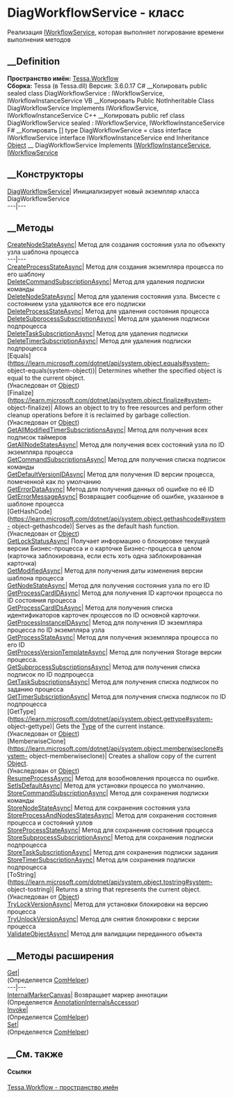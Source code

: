 # DiagWorkflowService - класс
Реализация [IWorkflowService](T_Tessa_Workflow_IWorkflowService.htm), которая
выполняет логирование времени выполнения методов
## __Definition
 **Пространство имён:** [Tessa.Workflow](N_Tessa_Workflow.htm)  
 **Сборка:** Tessa (в Tessa.dll) Версия: 3.6.0.17
C# __Копировать
     public sealed class DiagWorkflowService : IWorkflowService, 
    	IWorkflowInstanceService
VB __Копировать
     Public NotInheritable Class DiagWorkflowService
    	Implements IWorkflowService, IWorkflowInstanceService
C++ __Копировать
     public ref class DiagWorkflowService sealed : IWorkflowService, 
    	IWorkflowInstanceService
F# __Копировать
     [<SealedAttribute>]
    type DiagWorkflowService = 
        class
            interface IWorkflowService
            interface IWorkflowInstanceService
        end
Inheritance
    [Object](https://learn.microsoft.com/dotnet/api/system.object) __ DiagWorkflowService
Implements
    [IWorkflowInstanceService](T_Tessa_Workflow_IWorkflowInstanceService.htm), [IWorkflowService](T_Tessa_Workflow_IWorkflowService.htm)
##  __Конструкторы
[DiagWorkflowService](M_Tessa_Workflow_DiagWorkflowService__ctor.htm)|
Инициализирует новый экземпляр класса DiagWorkflowService  
---|---  
##  __Методы
[CreateNodeStateAsync](M_Tessa_Workflow_DiagWorkflowService_CreateNodeStateAsync.htm)|
Метод для создания состояния узла по объеккту узла шаблона процесса  
---|---  
[CreateProcessStateAsync](M_Tessa_Workflow_DiagWorkflowService_CreateProcessStateAsync.htm)|
Метод для создания экземпляра процесса по его шаблону  
[DeleteCommandSubscriptionAsync](M_Tessa_Workflow_DiagWorkflowService_DeleteCommandSubscriptionAsync.htm)|
Метод для удаления подписки команды  
[DeleteNodeStateAsync](M_Tessa_Workflow_DiagWorkflowService_DeleteNodeStateAsync.htm)|
Метод для удаления состояния узла. Вмсесте с состоянием узла удаляются все его
подписки  
[DeleteProcessStateAsync](M_Tessa_Workflow_DiagWorkflowService_DeleteProcessStateAsync.htm)|
Метод для удаления состояния процесса  
[DeleteSubprocessSubscriptionAsync](M_Tessa_Workflow_DiagWorkflowService_DeleteSubprocessSubscriptionAsync.htm)|
Метод для удаления подписки подпроцесса  
[DeleteTaskSubscriptionAsync](M_Tessa_Workflow_DiagWorkflowService_DeleteTaskSubscriptionAsync.htm)|
Метод для удаления подписки  
[DeleteTimerSubscriptionAsync](M_Tessa_Workflow_DiagWorkflowService_DeleteTimerSubscriptionAsync.htm)|
Метод для удаления подписки подпроцесса  
[Equals](https://learn.microsoft.com/dotnet/api/system.object.equals#system-
object-equals\(system-object\))| Determines whether the specified object is
equal to the current object.  
(Унаследован от
[Object](https://learn.microsoft.com/dotnet/api/system.object))  
[Finalize](https://learn.microsoft.com/dotnet/api/system.object.finalize#system-
object-finalize)| Allows an object to try to free resources and perform other
cleanup operations before it is reclaimed by garbage collection.  
(Унаследован от
[Object](https://learn.microsoft.com/dotnet/api/system.object))  
[GetAllModifiedTimerSubscriptionsAsync](M_Tessa_Workflow_DiagWorkflowService_GetAllModifiedTimerSubscriptionsAsync.htm)|
Метод для получения всех подписок таймеров  
[GetAllNodeStatesAsync](M_Tessa_Workflow_DiagWorkflowService_GetAllNodeStatesAsync.htm)|
Метод для получения всех состояний узла по ID экземпляра процесса  
[GetCommandSubscriptionsAsync](M_Tessa_Workflow_DiagWorkflowService_GetCommandSubscriptionsAsync.htm)|
Метод для получения списка подписок команды  
[GetDefaultVersionIDAsync](M_Tessa_Workflow_DiagWorkflowService_GetDefaultVersionIDAsync.htm)|
Метод для получения ID версии процесса, помеченной как по умолчанию  
[GetErrorDataAsync](M_Tessa_Workflow_DiagWorkflowService_GetErrorDataAsync.htm)|
Метод для получения данных об ошибке по её ID  
[GetErrorMessageAsync](M_Tessa_Workflow_DiagWorkflowService_GetErrorMessageAsync.htm)|
Возвращает сообщение об ошибке, указанное в шаблоне процесса  
[GetHashCode](https://learn.microsoft.com/dotnet/api/system.object.gethashcode#system-
object-gethashcode)| Serves as the default hash function.  
(Унаследован от
[Object](https://learn.microsoft.com/dotnet/api/system.object))  
[GetLockStatusAsync](M_Tessa_Workflow_DiagWorkflowService_GetLockStatusAsync.htm)|
Получает информацию о блокировке текущей версии Бизнес-процесса и о карточке
Бизнес-процесса в целом (карточка заблокирована, если есть хоть одна
заблокированная карточка)  
[GetModifiedAsync](M_Tessa_Workflow_DiagWorkflowService_GetModifiedAsync.htm)|
Метод для получения даты изменения версии шаблона процесса  
[GetNodeStateAsync](M_Tessa_Workflow_DiagWorkflowService_GetNodeStateAsync.htm)|
Метод для получения состояния узла по его ID  
[GetProcessCardIDAsync](M_Tessa_Workflow_DiagWorkflowService_GetProcessCardIDAsync.htm)|
Метод для получения ID карточки процесса по ID состояния процесса  
[GetProcessCardIDsAsync](M_Tessa_Workflow_DiagWorkflowService_GetProcessCardIDsAsync.htm)|
Метод для получения списка идентификаторов карточек процессов по ID основной
карточки.  
[GetProcessInstanceIDAsync](M_Tessa_Workflow_DiagWorkflowService_GetProcessInstanceIDAsync.htm)|
Метод для получения ID экземпляра процесса по ID экземпляра узла  
[GetProcessStateAsync](M_Tessa_Workflow_DiagWorkflowService_GetProcessStateAsync.htm)|
Метод для получения экземпляра процесса по его ID  
[GetProcessVersionTemplateAsync](M_Tessa_Workflow_DiagWorkflowService_GetProcessVersionTemplateAsync.htm)|
Метод для получения Storage версии процесса.  
[GetSubprocessSubscriptionsAsync](M_Tessa_Workflow_DiagWorkflowService_GetSubprocessSubscriptionsAsync.htm)|
Метод для получения списка подписок по ID подпроцесса  
[GetTaskSubscriptionsAsync](M_Tessa_Workflow_DiagWorkflowService_GetTaskSubscriptionsAsync.htm)|
Метод для получения списка подписок по заданию процесса  
[GetTimerSubscriptionAsync](M_Tessa_Workflow_DiagWorkflowService_GetTimerSubscriptionAsync.htm)|
Метод для получения списка подписок по ID подпроцесса  
[GetType](https://learn.microsoft.com/dotnet/api/system.object.gettype#system-
object-gettype)| Gets the
[Type](https://learn.microsoft.com/dotnet/api/system.type) of the current
instance.  
(Унаследован от
[Object](https://learn.microsoft.com/dotnet/api/system.object))  
[MemberwiseClone](https://learn.microsoft.com/dotnet/api/system.object.memberwiseclone#system-
object-memberwiseclone)| Creates a shallow copy of the current
[Object](https://learn.microsoft.com/dotnet/api/system.object).  
(Унаследован от
[Object](https://learn.microsoft.com/dotnet/api/system.object))  
[ResumeProcessAsync](M_Tessa_Workflow_DiagWorkflowService_ResumeProcessAsync.htm)|
Метод для возобновления процесса по ошибке.  
[SetIsDefaultAsync](M_Tessa_Workflow_DiagWorkflowService_SetIsDefaultAsync.htm)|
Метод для установки процесса по умолчанию.  
[StoreCommandSubscriptionAsync](M_Tessa_Workflow_DiagWorkflowService_StoreCommandSubscriptionAsync.htm)|
Метод для сохранения подписки команды  
[StoreNodeStateAsync](M_Tessa_Workflow_DiagWorkflowService_StoreNodeStateAsync.htm)|
Метод для сохранения состояния узла  
[StoreProcessAndNodesStatesAsync](M_Tessa_Workflow_DiagWorkflowService_StoreProcessAndNodesStatesAsync.htm)|
Метод для сохранения состояния процесса и состояний узлов  
[StoreProcessStateAsync](M_Tessa_Workflow_DiagWorkflowService_StoreProcessStateAsync.htm)|
Метод для сохранения состояния процесса  
[StoreSubprocessSubscriptionAsync](M_Tessa_Workflow_DiagWorkflowService_StoreSubprocessSubscriptionAsync.htm)|
Метод для сохранения подписки подпроцесса  
[StoreTaskSubscriptionAsync](M_Tessa_Workflow_DiagWorkflowService_StoreTaskSubscriptionAsync.htm)|
Метод для сохранения подписки задания  
[StoreTimerSubscriptionAsync](M_Tessa_Workflow_DiagWorkflowService_StoreTimerSubscriptionAsync.htm)|
Метод для сохранения подписки подпроцесса  
[ToString](https://learn.microsoft.com/dotnet/api/system.object.tostring#system-
object-tostring)| Returns a string that represents the current object.  
(Унаследован от
[Object](https://learn.microsoft.com/dotnet/api/system.object))  
[TryLockVersionAsync](M_Tessa_Workflow_DiagWorkflowService_TryLockVersionAsync.htm)|
Метод для установки блокировки на версию процесса  
[TryUnlockVersionAsync](M_Tessa_Workflow_DiagWorkflowService_TryUnlockVersionAsync.htm)|
Метод для снятия блокировки с версии процесса  
[ValidateObjectAsync](M_Tessa_Workflow_DiagWorkflowService_ValidateObjectAsync.htm)|
Метод для валидации переданного объекта  
## __Методы расширения
[Get](M_Tessa_Extensions_Default_Client_EDS_ComHelper_Get.htm)|  
(Определяется
[ComHelper](T_Tessa_Extensions_Default_Client_EDS_ComHelper.htm))  
---|---  
[InternalMarkerCanvas](M_Tessa_UI_Views_Charting_Annotations_AnnotationInternalsAccessor_InternalMarkerCanvas.htm)|
Возвращает маркер аннотации  
(Определяется
[AnnotationInternalsAccessor](T_Tessa_UI_Views_Charting_Annotations_AnnotationInternalsAccessor.htm))  
[Invoke](M_Tessa_Extensions_Default_Client_EDS_ComHelper_Invoke.htm)|  
(Определяется
[ComHelper](T_Tessa_Extensions_Default_Client_EDS_ComHelper.htm))  
[Set](M_Tessa_Extensions_Default_Client_EDS_ComHelper_Set.htm)|  
(Определяется
[ComHelper](T_Tessa_Extensions_Default_Client_EDS_ComHelper.htm))  
##  __См. также
#### Ссылки
[Tessa.Workflow - пространство имён](N_Tessa_Workflow.htm)
